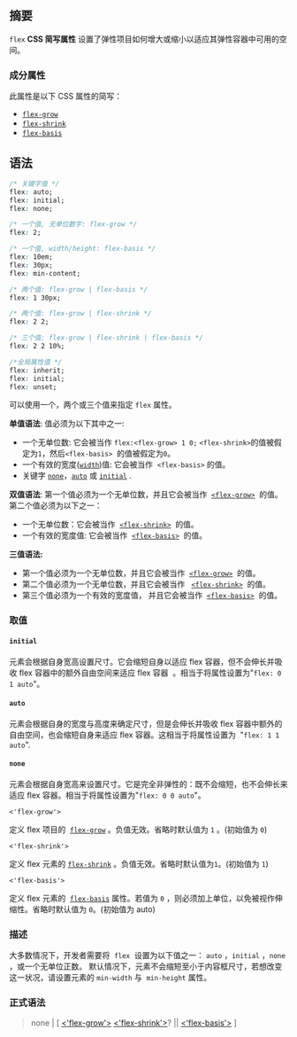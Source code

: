 ## 摘要

`flex` **CSS 简写属性** 设置了弹性项目如何增大或缩小以适应其弹性容器中可用的空间。

### 成分属性

此属性是以下 CSS 属性的简写：

- [`flex-grow`](./flex-grow)
- [`flex-shrink`](./flex-shrink)
- [`flex-basis`](./flex-basis)

## 语法

```css
/* 关键字值 */
flex: auto;
flex: initial;
flex: none;

/* 一个值, 无单位数字: flex-grow */
flex: 2;

/* 一个值, width/height: flex-basis */
flex: 10em;
flex: 30px;
flex: min-content;

/* 两个值: flex-grow | flex-basis */
flex: 1 30px;

/* 两个值: flex-grow | flex-shrink */
flex: 2 2;

/* 三个值: flex-grow | flex-shrink | flex-basis */
flex: 2 2 10%;

/*全局属性值 */
flex: inherit;
flex: initial;
flex: unset;
```

可以使用一个，两个或三个值来指定 `flex` 属性。

**单值语法**: 值必须为以下其中之一:

- 一个无单位数: 它会被当作 `flex:<flex-grow> 1 0;` `<flex-shrink>`的值被假定为`1`，然后`<flex-basis>`  的值被假定为`0`。
- 一个有效的宽度([`width`](./width))值: 它会被当作  `<flex-basis>` 的值。
- 关键字 [`none`](./flex#none)，[`auto`](./flex#auto) 或 [`initial`](./flex#initial) .

**双值语法**: 第一个值必须为一个无单位数，并且它会被当作  [`<flex-grow>`](./flex-grow)  的值。第二个值必须为以下之一：

- 一个无单位数：它会被当作  [`<flex-shrink>`](./flex-shrink)  的值。
- 一个有效的宽度值: 它会被当作  [`<flex-basis>`](./flex-basis)  的值。

**三值语法:**

- 第一个值必须为一个无单位数，并且它会被当作  [`<flex-grow>`](./flex-grow)  的值。
- 第二个值必须为一个无单位数，并且它会被当作   [`<flex-shrink>`](./flex-shrink)  的值。
- 第三个值必须为一个有效的宽度值， 并且它会被当作  [`<flex-basis>`](./flex-basis)  的值。

### 取值

#### `initial`

元素会根据自身宽高设置尺寸。它会缩短自身以适应 flex 容器，但不会伸长并吸收 flex 容器中的额外自由空间来适应 flex 容器  。相当于将属性设置为"`flex: 0 1 auto`"。

#### `auto`

元素会根据自身的宽度与高度来确定尺寸，但是会伸长并吸收 flex 容器中额外的自由空间，也会缩短自身来适应 flex 容器。这相当于将属性设置为  "`flex: 1 1 auto`".

#### `none`

元素会根据自身宽高来设置尺寸。它是完全非弹性的：既不会缩短，也不会伸长来适应 flex 容器。相当于将属性设置为"`flex: 0 0 auto`"。

`<'flex-grow'>`

定义 flex 项目的  [`flex-grow`](./flex-grow) 。负值无效。省略时默认值为 `1` 。(初始值为 `0`)

`<'flex-shrink'>`

定义 flex 元素的 [`flex-shrink`](./flex-shrink) 。负值无效。省略时默认值为`1`。(初始值为 `1`)

`<'flex-basis'>`

定义 flex 元素的  [`flex-basis`](./flex-basis) 属性。若值为 `0` ，则必须加上单位，以免被视作伸缩性。省略时默认值为 `0`。(初始值为 auto)

### 描述

大多数情况下，开发者需要将  `flex`  设置为以下值之一： `auto` ，`initial` ，`none` ，或一个无单位正数。
默认情况下，元素不会缩短至小于内容框尺寸，若想改变这一状况，请设置元素的 `min-width` 与  `min-height` 属性。

### 正式语法

> none | \[ [<'flex-grow'>](./flex-grow) [<'flex-shrink'>](./flex-shrink)? || [<'flex-basis'>](./flex-basis "content | <'width'>") \]
